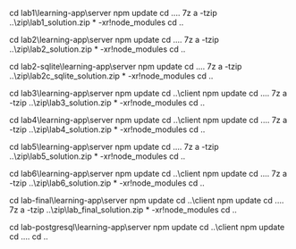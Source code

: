 cd lab1\learning-app\server
npm update
cd ..\..
7z a -tzip ..\zip\lab1_solution.zip * -xr!node_modules
cd ..

cd lab2\learning-app\server
npm update
cd ..\..
7z a -tzip ..\zip\lab2_solution.zip * -xr!node_modules
cd ..

cd lab2-sqlite\learning-app\server
npm update
cd ..\..
7z a -tzip ..\zip\lab2c_sqlite_solution.zip * -xr!node_modules
cd ..

cd lab3\learning-app\server
npm update
cd ..\client
npm update
cd ..\..
7z a -tzip ..\zip\lab3_solution.zip * -xr!node_modules
cd ..

cd lab4\learning-app\server
npm update
cd ..\client
npm update
cd ..\..
7z a -tzip ..\zip\lab4_solution.zip * -xr!node_modules
cd ..

cd lab5\learning-app\server
npm update
cd ..\..
7z a -tzip ..\zip\lab5_solution.zip * -xr!node_modules
cd ..

cd lab6\learning-app\server
npm update
cd ..\client
npm update
cd ..\..
7z a -tzip ..\zip\lab6_solution.zip * -xr!node_modules
cd ..

cd lab-final\learning-app\server
npm update
cd ..\client
npm update
cd ..\..
7z a -tzip ..\zip\lab_final_solution.zip * -xr!node_modules
cd ..

cd lab-postgresql\learning-app\server
npm update
cd ..\client
npm update
cd ..\..
cd ..
